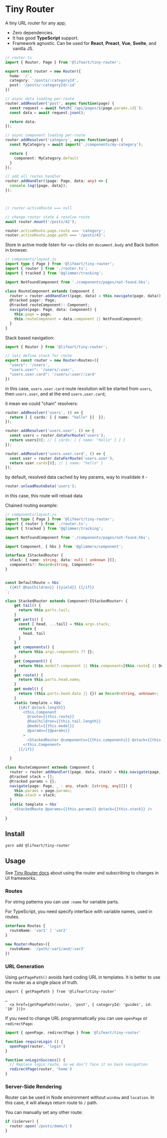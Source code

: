 # Tiny Router

A tiny URL router for any app;

* Zero dependencies.
* It has good **TypeScript** support.
* Framework agnostic. Can be used for **React**, **Preact**, **Vue**,
  **Svelte**, and vanilla JS.

```ts
// router.ts
import { Router, Page } from '@lifeart/tiny-router';

export const router = new Router({
  home: '/',
  category: '/posts/:categoryId',
  post: '/posts/:categoryId/:id'
})

// async data loading per-route
router.addResolver('post', async function(page) {
  const request = await fetch(`/api/pages/${page.params.id}`);
  const data = await request.json();

  return data;
});

// async component loading per-route
router.addResolver('category', async function(page) {
  const MyCategory = await import('./components/my-category');

  return {
    component: MyCategory.default
  }
});

// add all routes handler
router.addHandler((page: Page, data: any) => {
  console.log({page, data});
});



// router.activeRoute === null

// change router state & resolve route
await router.mount('/posts/42');

router.activeRoute.page.route === 'category';
router.activeRoute.page.path === '/posts/42';

```

Store in active mode listen for `<a>` clicks on `document.body` and Back button
in browser.

```ts
// components/layout.js
import type { Page } from '@lifeart/tiny-router';
import { router } from './router.ts';
import { tracked } from '@glimmer/tracking';

import NotFoundComponent from './components/pages/not-found.hbs';

class RouteComponent extends Component {
  router = router.addHandler((page, data) = this.navigate(page, data))
  @tracked page!: Page;
  @tracked routeComponent!: Component;
  navigate(page: Page, data: Component) {
    this.page = page;
    this.routeComponent = data.component || NotFoundComponent;
  }
}
```



Stack based navigation:

```ts
import { Router } from '@lifeart/tiny-router';

// lets define stack for route
export const router = new Router<Routes>({
  "users": '/users',
  "users.user": '/users/:user',
  "users.user.card": '/users/:user/:card'
})

```

in this case, `users.user.card` route resolution will be started from `users`, then `users.user`, and at the end `users.user.card`;

it mean we could "chain" resolvers:

```ts
router.addResolver('users', () => {
  return [ { cards: [ { name: "hello" }]  }];
});

router.addResolver('users.user', () => {
  const users = router.dataForRoute('users');
  return users[0]; // { cards: [ { name: "hello" } ] }
});

router.addResolver('users.user.card', () => {
  const user = router.dataForRoute('users.user');
  return user.cards[0]; // { name: "hello" }
});
```

by default, resolved data cached by key params, way to invalidate it -

```ts
router.unloadRouteData('users');
```

in this case, this route will reload data



Chained routing example:

```ts
// components/layout.js
import type { Page } from '@lifeart/tiny-router';
import { router } from './router.ts';
import { tracked } from '@glimmer/tracking';

import NotFoundComponent from './components/pages/not-found.hbs';

import Component, { hbs } from '@glimmerx/component';

interface IStackedRouter {
  stack: { name: string, data: null | unknown }[];
  components?: Record<string, Component>
}


const DefaultRoute = hbs`
  {{#if @hasChildren}} {{yield}} {{/if}}
`;

class StackedRouter extends Component<IStackedRouter> {
    get tail() {
      return this.parts.tail;
    }
    get parts() {
      const [ head, ...tail] = this.args.stack;
      return {
        head, tail
      }
    }
    get components() {
      return this.args.components ?? {};
    }
    get Component() {
      return this.model?.component || this.components[this.route] || DefaultRoute;
    }
    get route() {
      return this.parts.head.name;
    }
    get model() {
      return (this.parts.head.data || {}) as Record<string, unknown>;
    }
    static template = hbs`
      {{#if @stack.length}}
        <this.Component
          @route={{this.route}}
          @hasChildren={{this.tail.length}}
          @model={{this.model}}
          @params={{@params}}
        >
          <StackedRouter @components={{this.components}} @stack={{this.tail}} @params={{@params}} />
        </this.Component>
      {{/if}}
    `
  }

class RouteComponent extends Component {
  router = router.addHandler((page, data, stack) = this.navigate(page, data, stack));
  @tracked stack = [];
  @tracked params = {};
  navigate(page: Page, _ : any, stack: [string, any][]) {
    this.params = page.params;
    this.stack = stack;
  }
  static template = hbs`
    <StackedRoute @params={{this.params}} @stack={{this.stack}} />
  `
}
```




## Install

```sh
yarn add @lifeart/tiny-router
```


## Usage

See [Tiny Router docs](https://github.com/lifeart/tiny-router#guide)
about using the router and subscribing to changes in UI frameworks.


### Routes

For string patterns you can use `:name` for variable parts.

For TypeScript, you need specify interface with variable names, used in routes.

```ts
interface Routes {
  routeName: 'var1' | 'var2'
}

new Router<Routes>({
  routeName: '/path/:var1/and/:var2'
})
```


### URL Generation

Using `getPagePath()` avoids hard coding URL in templates. It is better
to use the router as a single place of truth.

```tsx
import { getPagePath } from '@lifeart/tiny-router'

…
  <a href={getPagePath(router, 'post', { categoryId: 'guides', id: '10' })}>
```

If you need to change URL programmatically you can use `openPage`
or `redirectPage`:

```ts
import { openPage, redirectPage } from '@lifeart/tiny-router'

function requireLogin () {
  openPage(router, 'login')
}

function onLoginSuccess() {
  // Replace login route, so we don’t face it on back navigation
  redirectPage(router, 'home')
}
```


### Server-Side Rendering

Router can be used in Node environment without `window` and `location`.
In this case, it will always return route to `/` path.

You can manually set any other route:

```js
if (isServer) {
  router.open('/posts/demo/1')
}
```
